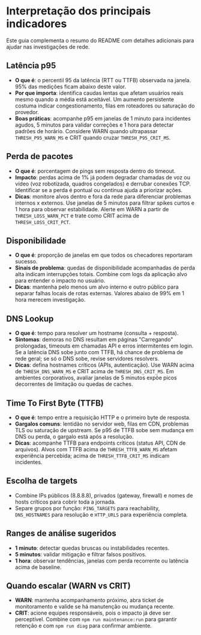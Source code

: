 # Interpretação dos principais indicadores

Este guia complementa o resumo do README com detalhes adicionais para ajudar nas investigações de rede.

## Latência p95
- **O que é**: o percentil 95 da latência (RTT ou TTFB) observada na janela. 95% das medições ficam abaixo deste valor.
- **Por que importa**: identifica caudas lentas que afetam usuários reais mesmo quando a média está aceitável. Um aumento persistente costuma indicar congestionamento, filas em roteadores ou saturação do provedor.
- **Boas práticas**: acompanhe p95 em janelas de 1 minuto para incidentes agudos, 5 minutos para validar correções e 1 hora para detectar padrões de horário. Considere WARN quando ultrapassar `THRESH_P95_WARN_MS` e CRIT quando cruzar `THRESH_P95_CRIT_MS`.

## Perda de pacotes
- **O que é**: porcentagem de pings sem resposta dentro do timeout.
- **Impacto**: perdas acima de 1% já podem degradar chamadas de voz ou vídeo (voz robotizada, quadros congelados) e derrubar conexões TCP. Identificar se a perda é pontual ou contínua ajuda a priorizar ações.
- **Dicas**: monitore alvos dentro e fora da rede para diferenciar problemas internos x externos. Use janelas de 5 minutos para filtrar spikes curtos e 1 hora para observar estabilidade. Alerte em WARN a partir de `THRESH_LOSS_WARN_PCT` e trate como CRIT acima de `THRESH_LOSS_CRIT_PCT`.

## Disponibilidade
- **O que é**: proporção de janelas em que todos os checadores reportaram sucesso.
- **Sinais de problema**: quedas de disponibilidade acompanhadas de perda alta indicam interrupções totais. Combine com logs da aplicação alvo para entender o impacto no usuário.
- **Dicas**: mantenha pelo menos um alvo interno e outro público para separar falhas locais de rotas externas. Valores abaixo de 99% em 1 hora merecem investigação.

## DNS Lookup
- **O que é**: tempo para resolver um hostname (consulta + resposta).
- **Sintomas**: demoras no DNS resultam em páginas "Carregando" prolongadas, timeouts em chamadas API e erros intermitentes em login. Se a latência DNS sobe junto com TTFB, há chance de problema de rede geral; se só o DNS sobe, revise servidores resolvers.
- **Dicas**: defina hostnames críticos (APIs, autenticação). Use WARN acima de `THRESH_DNS_WARN_MS` e CRIT acima de `THRESH_DNS_CRIT_MS`. Em ambientes corporativos, avaliar janelas de 5 minutos expõe picos decorrentes de limitação ou quedas de caches.

## Time To First Byte (TTFB)
- **O que é**: tempo entre a requisição HTTP e o primeiro byte de resposta.
- **Gargalos comuns**: lentidão no servidor web, filas em CDN, problemas TLS ou saturação de upstream. Se p95 de TTFB sobe sem mudança em DNS ou perda, o gargalo está após a resolução.
- **Dicas**: acompanhe TTFB para endpoints críticos (status API, CDN de arquivos). Alvos com TTFB acima de `THRESH_TTFB_WARN_MS` afetam experiência percebida; acima de `THRESH_TTFB_CRIT_MS` indicam incidentes.

## Escolha de targets
- Combine IPs públicos (8.8.8.8), privados (gateway, firewall) e nomes de hosts críticos para cobrir toda a jornada.
- Separe grupos por função: `PING_TARGETS` para reachability, `DNS_HOSTNAMES` para resolução e `HTTP_URLS` para experiência completa.

## Ranges de análise sugeridos
- **1 minuto**: detectar quedas bruscas ou instabilidades recentes.
- **5 minutos**: validar mitigação e filtrar falsos positivos.
- **1 hora**: observar tendências, janelas com perda recorrente ou latência acima de baseline.

## Quando escalar (WARN vs CRIT)
- **WARN**: mantenha acompanhamento próximo, abra ticket de monitoramento e valide se há manutenção ou mudança recente.
- **CRIT**: acione equipes responsáveis, pois o impacto já deve ser perceptível. Combine com `npm run maintenance:run` para garantir retenção e com `npm run diag` para confirmar ambiente.
